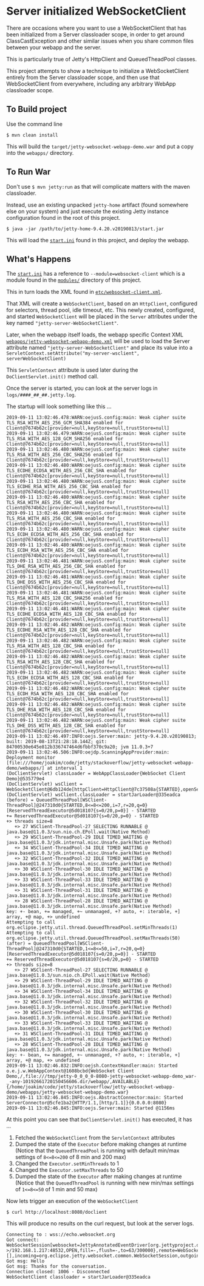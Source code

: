 # Server initialized WebSocketClient

There are occasions where you want to use a WebSocketClient that has been initialized
from a Server classloader scope, in order to get around ClassCastException and other
similar issues when you share common files between your webapp and the server.

This is particularly true of Jetty's HttpClient and QueuedTheadPool classes.

This project attempts to show a technique to initialize a WebSocketClient entirely
from the Server classloader scope, and then use that WebSocketClient from everywhere,
including any arbitrary WebApp classloader scope.

## To Build project

Use the command line

```
$ mvn clean install
```

This will build the `target/jetty-websocket-webapp-demo.war` and put a copy into
the `webapps/` directory.

## To Run War

Don't use `$ mvn jetty:run` as that will complicate matters with the maven classloader.

Instead, use an existing unpacked `jetty-home` artifact (found somewhere else on your system)
and just execute the existing Jetty instance configuration found in the root of this project.

```
$ java -jar /path/to/jetty-home-9.4.20.v20190813/start.jar
```

This will load the [`start.ini`](start.ini) found in this project, and deploy the webapp.

## What's Happens

The [`start.ini`](start.ini) has a reference to `--module=websocket-client` which is a module
found in the [`modules/`](modules/) directory of this project.

This in turn loads the XML found in [`etc/websocket-client.xml`](etc/websocket-client.xml).

That XML will create a `WebSocketClient`, based on an `HttpClient`, configured for selectors,
thread pool, idle timeout, etc.  This newly created, configured, and started `WebSocketClient`
will be placed in the `Server` attributes under the key named `"jetty-server-WebSocketClient"`.

Later, when the webapp itself loads, the webapp specific Context XML
[`webapps/jetty-websocket-webapp-demo.xml`](webapps/jetty-websocket-webapp-demo.xml)
will be used to load the Server attribute named `"jetty-server-WebSocketClient"` and
place its value into a `ServletContext.setAttribute("my-server-wsclient", serverWebSocketClient)`

This `ServletContext` attribute is used later during the `DoClientServlet.init()` method call.

Once the server is started, you can look at the server logs in `logs/####_##_##.jetty.log`.

The startup will look something like this ...

```
2019-09-11 13:02:46.478:WARN:oejusS.config:main: Weak cipher suite TLS_RSA_WITH_AES_256_GCM_SHA384 enabled for Client@7674b62c[provider=null,keyStore=null,trustStore=null]
2019-09-11 13:02:46.479:WARN:oejusS.config:main: Weak cipher suite TLS_RSA_WITH_AES_128_GCM_SHA256 enabled for Client@7674b62c[provider=null,keyStore=null,trustStore=null]
2019-09-11 13:02:46.480:WARN:oejusS.config:main: Weak cipher suite TLS_RSA_WITH_AES_256_CBC_SHA256 enabled for Client@7674b62c[provider=null,keyStore=null,trustStore=null]
2019-09-11 13:02:46.480:WARN:oejusS.config:main: Weak cipher suite TLS_ECDHE_ECDSA_WITH_AES_256_CBC_SHA enabled for Client@7674b62c[provider=null,keyStore=null,trustStore=null]
2019-09-11 13:02:46.480:WARN:oejusS.config:main: Weak cipher suite TLS_ECDHE_RSA_WITH_AES_256_CBC_SHA enabled for Client@7674b62c[provider=null,keyStore=null,trustStore=null]
2019-09-11 13:02:46.480:WARN:oejusS.config:main: Weak cipher suite TLS_RSA_WITH_AES_256_CBC_SHA enabled for Client@7674b62c[provider=null,keyStore=null,trustStore=null]
2019-09-11 13:02:46.480:WARN:oejusS.config:main: Weak cipher suite TLS_RSA_WITH_AES_256_CBC_SHA enabled for Client@7674b62c[provider=null,keyStore=null,trustStore=null]
2019-09-11 13:02:46.480:WARN:oejusS.config:main: Weak cipher suite TLS_ECDH_ECDSA_WITH_AES_256_CBC_SHA enabled for Client@7674b62c[provider=null,keyStore=null,trustStore=null]
2019-09-11 13:02:46.480:WARN:oejusS.config:main: Weak cipher suite TLS_ECDH_RSA_WITH_AES_256_CBC_SHA enabled for Client@7674b62c[provider=null,keyStore=null,trustStore=null]
2019-09-11 13:02:46.481:WARN:oejusS.config:main: Weak cipher suite TLS_DHE_RSA_WITH_AES_256_CBC_SHA enabled for Client@7674b62c[provider=null,keyStore=null,trustStore=null]
2019-09-11 13:02:46.481:WARN:oejusS.config:main: Weak cipher suite TLS_DHE_DSS_WITH_AES_256_CBC_SHA enabled for Client@7674b62c[provider=null,keyStore=null,trustStore=null]
2019-09-11 13:02:46.481:WARN:oejusS.config:main: Weak cipher suite TLS_RSA_WITH_AES_128_CBC_SHA256 enabled for Client@7674b62c[provider=null,keyStore=null,trustStore=null]
2019-09-11 13:02:46.481:WARN:oejusS.config:main: Weak cipher suite TLS_ECDHE_ECDSA_WITH_AES_128_CBC_SHA enabled for Client@7674b62c[provider=null,keyStore=null,trustStore=null]
2019-09-11 13:02:46.482:WARN:oejusS.config:main: Weak cipher suite TLS_ECDHE_RSA_WITH_AES_128_CBC_SHA enabled for Client@7674b62c[provider=null,keyStore=null,trustStore=null]
2019-09-11 13:02:46.482:WARN:oejusS.config:main: Weak cipher suite TLS_RSA_WITH_AES_128_CBC_SHA enabled for Client@7674b62c[provider=null,keyStore=null,trustStore=null]
2019-09-11 13:02:46.482:WARN:oejusS.config:main: Weak cipher suite TLS_RSA_WITH_AES_128_CBC_SHA enabled for Client@7674b62c[provider=null,keyStore=null,trustStore=null]
2019-09-11 13:02:46.482:WARN:oejusS.config:main: Weak cipher suite TLS_ECDH_ECDSA_WITH_AES_128_CBC_SHA enabled for Client@7674b62c[provider=null,keyStore=null,trustStore=null]
2019-09-11 13:02:46.482:WARN:oejusS.config:main: Weak cipher suite TLS_ECDH_RSA_WITH_AES_128_CBC_SHA enabled for Client@7674b62c[provider=null,keyStore=null,trustStore=null]
2019-09-11 13:02:46.482:WARN:oejusS.config:main: Weak cipher suite TLS_DHE_RSA_WITH_AES_128_CBC_SHA enabled for Client@7674b62c[provider=null,keyStore=null,trustStore=null]
2019-09-11 13:02:46.482:WARN:oejusS.config:main: Weak cipher suite TLS_DHE_DSS_WITH_AES_128_CBC_SHA enabled for Client@7674b62c[provider=null,keyStore=null,trustStore=null]
2019-09-11 13:02:46.497:INFO:oejs.Server:main: jetty-9.4.20.v20190813; built: 2019-08-13T21:28:18.144Z; git: 84700530e645e812b336747464d6fbbf370c9a20; jvm 11.0.3+7
2019-09-11 13:02:46.506:INFO:oejdp.ScanningAppProvider:main: Deployment monitor [file:///home/joakim/code/jetty/stackoverflow/jetty-websocket-webapp-demo/webapps/] at interval 1
(DoClientServlet) classLoader = WebAppClassLoader{WebSocket Client Demo}@535779e4
(DoClientServlet) wsClient = WebSocketClient@6db124de[httpClient=HttpClient@7c37508a{STARTED},openSessions.size=0]
(DoClientServlet) wsClient.classLoader = startJarLoader@335eadca
(before) = QueuedThreadPool[WSClient-ThreadPool]@247310d0{STARTED,8<=8<=200,i=7,r=20,q=0}[ReservedThreadExecutor@5d018107{s=0/20,p=0}] - STARTED
+= ReservedThreadExecutor@5d018107{s=0/20,p=0} - STARTED
+> threads size=8
   +> 27 WSClient-ThreadPool-27 SELECTING RUNNABLE @ java.base@11.0.3/sun.nio.ch.EPoll.wait(Native Method)
   +> 29 WSClient-ThreadPool-29 IDLE TIMED_WAITING @ java.base@11.0.3/jdk.internal.misc.Unsafe.park(Native Method)
   +> 34 WSClient-ThreadPool-34 IDLE TIMED_WAITING @ java.base@11.0.3/jdk.internal.misc.Unsafe.park(Native Method)
   +> 32 WSClient-ThreadPool-32 IDLE TIMED_WAITING @ java.base@11.0.3/jdk.internal.misc.Unsafe.park(Native Method)
   +> 30 WSClient-ThreadPool-30 IDLE TIMED_WAITING @ java.base@11.0.3/jdk.internal.misc.Unsafe.park(Native Method)
   +> 33 WSClient-ThreadPool-33 IDLE TIMED_WAITING @ java.base@11.0.3/jdk.internal.misc.Unsafe.park(Native Method)
   +> 31 WSClient-ThreadPool-31 IDLE TIMED_WAITING @ java.base@11.0.3/jdk.internal.misc.Unsafe.park(Native Method)
   +> 28 WSClient-ThreadPool-28 IDLE TIMED_WAITING @ java.base@11.0.3/jdk.internal.misc.Unsafe.park(Native Method)
key: +- bean, += managed, +~ unmanaged, +? auto, +: iterable, +] array, +@ map, +> undefined
Attempting to call org.eclipse.jetty.util.thread.QueuedThreadPool.setMinThreads(1)
Attempting to call org.eclipse.jetty.util.thread.QueuedThreadPool.setMaxThreads(50)
(after) = QueuedThreadPool[WSClient-ThreadPool]@247310d0{STARTED,1<=8<=50,i=7,r=20,q=0}[ReservedThreadExecutor@5d018107{s=0/20,p=0}] - STARTED
+= ReservedThreadExecutor@5d018107{s=0/20,p=0} - STARTED
+> threads size=8
   +> 27 WSClient-ThreadPool-27 SELECTING RUNNABLE @ java.base@11.0.3/sun.nio.ch.EPoll.wait(Native Method)
   +> 29 WSClient-ThreadPool-29 IDLE TIMED_WAITING @ java.base@11.0.3/jdk.internal.misc.Unsafe.park(Native Method)
   +> 34 WSClient-ThreadPool-34 IDLE TIMED_WAITING @ java.base@11.0.3/jdk.internal.misc.Unsafe.park(Native Method)
   +> 32 WSClient-ThreadPool-32 IDLE TIMED_WAITING @ java.base@11.0.3/jdk.internal.misc.Unsafe.park(Native Method)
   +> 30 WSClient-ThreadPool-30 IDLE TIMED_WAITING @ java.base@11.0.3/jdk.internal.misc.Unsafe.park(Native Method)
   +> 33 WSClient-ThreadPool-33 IDLE TIMED_WAITING @ java.base@11.0.3/jdk.internal.misc.Unsafe.park(Native Method)
   +> 31 WSClient-ThreadPool-31 IDLE TIMED_WAITING @ java.base@11.0.3/jdk.internal.misc.Unsafe.park(Native Method)
   +> 28 WSClient-ThreadPool-28 IDLE TIMED_WAITING @ java.base@11.0.3/jdk.internal.misc.Unsafe.park(Native Method)
key: +- bean, += managed, +~ unmanaged, +? auto, +: iterable, +] array, +@ map, +> undefined
2019-09-11 13:02:46.832:INFO:oejsh.ContextHandler:main: Started o.e.j.w.WebAppContext@1608bcbd{WebSocket Client Demo,/,file:///tmp/jetty-0_0_0_0-8080-jetty-websocket-webapp-demo_war-_-any-10192661720150456606.dir/webapp/,AVAILABLE}{/home/joakim/code/jetty/stackoverflow/jetty-websocket-webapp-demo/webapps/jetty-websocket-webapp-demo.war}
2019-09-11 13:02:46.845:INFO:oejs.AbstractConnector:main: Started ServerConnector@5cfe1ba2{HTTP/1.1,[http/1.1]}{0.0.0.0:8080}
2019-09-11 13:02:46.845:INFO:oejs.Server:main: Started @1156ms
```

At this point you can see that `DoClientServlet.init()` has executed, it has ...

1. Fetched the `WebSocketClient` from the `ServletContext` attributes
2. Dumped the state of the `Executor` before making changes at runtime (Notice that the `QueuedThreadPool`
   is running with default min/max settings of `8<=8<=200` of 8 min and 200 max)
3. Changed the `Executor.setMinThreads` to 1
4. Changed the `Executor.setMaxThreads` to 50
5. Dumped the state of the `Executor` after making changes at runtime (Notice that the `QueuedThreadPool`
   is running with new min/max settings of `1<=8<=50` of 1 min and 50 max)
      
Now lets trigger an execution of the `WebSocketClient`

```
$ curl http://localhost:8080/doclient
```

This will produce no results on the curl request, but look at the server logs.

```
Connecting to : wss://echo.websocket.org
Got connect: WebSocketSession[websocket=JettyAnnotatedEventDriver[org.jettyproject.demo.SimpleEchoSocket@67c4bbfa],behavior=CLIENT,connection=WebSocketClientConnection@22064c9::DecryptedEndPoint@b15c1a6{echo.websocket.org/174.129.224.73:443<->/192.168.1.217:48532,OPEN,fill=-,flush=-,to=63/300000},remote=WebSocketRemoteEndpoint@339ea843[batching=true],incoming=JettyAnnotatedEventDriver[org.jettyproject.demo.SimpleEchoSocket@67c4bbfa],outgoing=ExtensionStack[queueSize=0,extensions=[],incoming=org.eclipse.jetty.websocket.common.WebSocketSession,outgoing=org.eclipse.jetty.websocket.client.io.WebSocketClientConnection]]
Got msg: Hello
Got msg: Thanks for the conversation.
Connection closed: 1006 - Disconnected
WebSocketClient classloader = startJarLoader@335eadca
```

